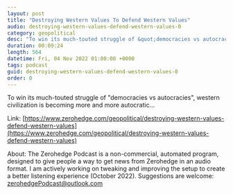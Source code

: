 ```yaml
---
layout: post
title: "Destroying Western Values To Defend Western Values"
audio: destroying-western-values-defend-western-values-0
category: geopolitical
desc: "To win its much-touted struggle of &quot;democracies vs autocracies&quot;, western civilization is becoming more and more autocratic..."
duration: 00:09:24
length: 564
datetime: Fri, 04 Nov 2022 01:00:00 +0000
tags: podcast
guid: destroying-western-values-defend-western-values-0
order: 0
---
```

To win its much-touted struggle of &quot;democracies vs autocracies&quot;, western civilization is becoming more and more autocratic...

Link: [https://www.zerohedge.com/geopolitical/destroying-western-values-defend-western-values](https://www.zerohedge.com/geopolitical/destroying-western-values-defend-western-values)

About: The Zerohedge Podcast is a non-commercial, automated program, designed to give people a way to get news from Zerohedge in an audio format.  I am actively working on tweaking and improving the setup to create a better listening experience (October 2022).  Suggestions are welcome: [zerohedgePodcast@outlook.com](mailto:zerohedgePodcast@outlook.com)
